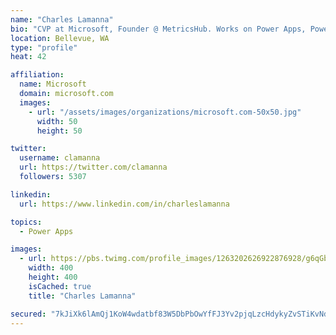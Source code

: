 ```yaml
---
name: "Charles Lamanna"
bio: "CVP at Microsoft, Founder @ MetricsHub. Works on Power Apps, Power Automate, Power Virtual Agent, Common Data Service and Dynamics 365."
location: Bellevue, WA
type: "profile"
heat: 42

affiliation:
  name: Microsoft
  domain: microsoft.com
  images:
    - url: "/assets/images/organizations/microsoft.com-50x50.jpg"
      width: 50
      height: 50

twitter:
  username: clamanna
  url: https://twitter.com/clamanna
  followers: 5307

linkedin:
  url: https://www.linkedin.com/in/charleslamanna

topics:
  - Power Apps

images:
  - url: https://pbs.twimg.com/profile_images/1263202626922876928/g6qGbHZ-_400x400.jpg
    width: 400
    height: 400
    isCached: true
    title: "Charles Lamanna"

secured: "7kJiXk6lAmQj1KoW4wdatbf83W5DbPbOwYfFJ3Yv2pjqLzcHdykyZvSTiKvNdsCN9WetIa+tGP7ERWIf6emGGHTOsJWgyrLEjCtvsjXv3eS/+aWQvwHEwnZsm0PwWvzpIbdv+UVGOz70QdNhdqg1krIsl7UGjHP6Tnl5LcBb62QgRohfIfv7xkChsjhNA63uZqBxyE7SBNVfKnm5B0t9TERqRArMzZnaInv1KIS9KIsRSY1mQ/vEkP4hJzJnh6qAhQXLBDK+/fd0Ci1W5vkpFkjb6oNjS2odI1+vhyaykoUAV7Doiu161Sd/qsW5lRaTbTNypvDlOhcKswBToyolM6gMq9fekarpKgeiwdP6Wx9nmzkMf+Ntiwys7lKWBob1RXB32zBamPMNm/r/pOnEqrYinuCSLdsC9hDy6HFl6fg=;3MXVY3DthvTk5TNNGSWm2Q=="
---
```


